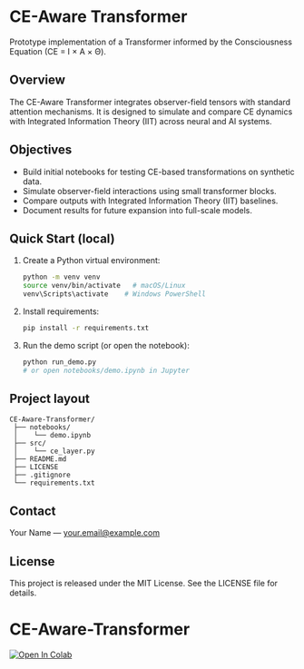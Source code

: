 # CE-Aware Transformer

Prototype implementation of a Transformer informed by the Consciousness Equation (CE = I × A × Θ).

## Overview
The CE-Aware Transformer integrates observer-field tensors with standard attention mechanisms.
It is designed to simulate and compare CE dynamics with Integrated Information Theory (IIT)
across neural and AI systems.

## Objectives
- Build initial notebooks for testing CE-based transformations on synthetic data.
- Simulate observer-field interactions using small transformer blocks.
- Compare outputs with Integrated Information Theory (IIT) baselines.
- Document results for future expansion into full-scale models.

## Quick Start (local)
1. Create a Python virtual environment:
   ```bash
   python -m venv venv
   source venv/bin/activate   # macOS/Linux
   venv\Scripts\activate    # Windows PowerShell
   ```
2. Install requirements:
   ```bash
   pip install -r requirements.txt
   ```
3. Run the demo script (or open the notebook):
   ```bash
   python run_demo.py
   # or open notebooks/demo.ipynb in Jupyter
   ```

## Project layout
```
CE-Aware-Transformer/
 ├── notebooks/
 │    └── demo.ipynb
 ├── src/
 │    └── ce_layer.py
 ├── README.md
 ├── LICENSE
 ├── .gitignore
 └── requirements.txt
```

## Contact
Your Name — your.email@example.com

## License
This project is released under the MIT License. See the LICENSE file for details.
# CE-Aware-Transformer

[![Open In Colab](https://colab.research.google.com/assets/colab-badge.svg)](https://colab.research.google.com/github/kingsamthegreat/CE-Aware-Transformer-/blob/main/notebooks/demo.ipynb)
